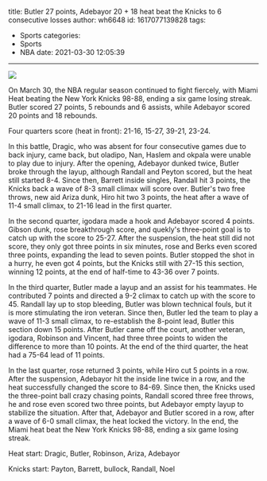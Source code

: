 title: Butler 27 points, Adebayor 20 + 18 heat beat the Knicks to 6 consecutive losses
author: wh6648
id: 1617077139828
tags: 
- Sports
categories: 
- Sports
- NBA
date: 2021-03-30 12:05:39
---
![](https://p0.itc.cn/images01/20210330/c491cae441f44a0d906bbc701c12d12b.jpeg)


On March 30, the NBA regular season continued to fight fiercely, with Miami Heat beating the New York Knicks 98-88, ending a six game losing streak. Butler scored 27 points, 5 rebounds and 6 assists, while Adebayor scored 20 points and 18 rebounds.

Four quarters score (heat in front): 21-16, 15-27, 39-21, 23-24.

In this battle, Dragic, who was absent for four consecutive games due to back injury, came back, but oladipo, Nan, Haslem and okpala were unable to play due to injury. After the opening, Adebayor dunked twice, Butler broke through the layup, although Randall and Peyton scored, but the heat still started 8-4. Since then, Barrett inside singles, Randall hit 3 points, the Knicks back a wave of 8-3 small climax will score over. Butler's two free throws, new aid Ariza dunk, Hiro hit two 3 points, the heat after a wave of 11-4 small climax, to 21-16 lead in the first quarter.

In the second quarter, igodara made a hook and Adebayor scored 4 points. Gibson dunk, rose breakthrough score, and quekly's three-point goal is to catch up with the score to 25-27. After the suspension, the heat still did not score, they only got three points in six minutes, rose and Berks even scored three points, expanding the lead to seven points. Butler stopped the shot in a hurry, he even got 4 points, but the Knicks still with 27-15 this section, winning 12 points, at the end of half-time to 43-36 over 7 points.

In the third quarter, Butler made a layup and an assist for his teammates. He contributed 7 points and directed a 9-2 climax to catch up with the score to 45. Randall lay up to stop bleeding, Butler was blown technical fouls, but it is more stimulating the iron veteran. Since then, Butler led the team to play a wave of 11-3 small climax, to re-establish the 8-point lead, Butler this section down 15 points. After Butler came off the court, another veteran, igodara, Robinson and Vincent, had three three points to widen the difference to more than 10 points. At the end of the third quarter, the heat had a 75-64 lead of 11 points.

In the last quarter, rose returned 3 points, while Hiro cut 5 points in a row. After the suspension, Adebayor hit the inside line twice in a row, and the heat successfully changed the score to 84-69. Since then, the Knicks used the three-point ball crazy chasing points, Randall scored three free throws, he and rose even scored two three points, but Adebayor empty layup to stabilize the situation. After that, Adebayor and Butler scored in a row, after a wave of 6-0 small climax, the heat locked the victory. In the end, the Miami heat beat the New York Knicks 98-88, ending a six game losing streak.

Heat start: Dragic, Butler, Robinson, Ariza, Adebayor

Knicks start: Payton, Barrett, bullock, Randall, Noel

